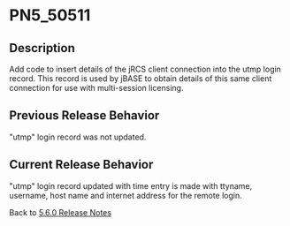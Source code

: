 # PN5_50511

<PageHeader />

## Description

Add code to insert details of the jRCS client connection into the utmp login record. This record is used by jBASE to obtain details of this same client connection for use with multi-session licensing.

## Previous Release Behavior

"utmp" login record was not updated.

## Current Release Behavior

"utmp" login record updated with time entry is made with ttyname, username, host name and internet address for the remote login.

Back to [5.6.0 Release Notes](./../README.md)

<PageFooter />
